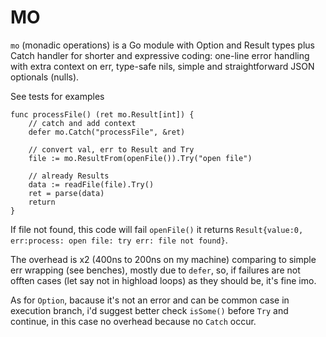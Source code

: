 # MO

`mo` (monadic operations) is a Go module with Option and Result types plus Catch handler for shorter and expressive coding: one-line error handling with extra context on err, type-safe nils, simple and straightforward JSON optionals (nulls).

See tests for examples

    func processFile() (ret mo.Result[int]) {
        // catch and add context
        defer mo.Catch("processFile", &ret)

        // convert val, err to Result and Try
        file := mo.ResultFrom(openFile()).Try("open file")

        // already Results
        data := readFile(file).Try()
        ret = parse(data)
        return
    }

If file not found, this code will fail `openFile()` it returns `Result{value:0, err:process: open file: try err: file not found}`.

The overhead is x2 (400ns to 200ns on my machine) comparing to simple err wrapping (see benches), mostly due to `defer`, so, if failures are not offten cases (let say not in highload loops) as they should be, it's fine imo.

As for `Option`, bacause it's not an error and can be common case in execution branch, i'd suggest better check `isSome()` before `Try` and continue, in this case no overhead because no `Catch` occur.
